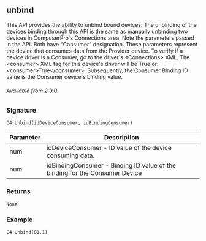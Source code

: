## unbind

This API provides the ability to unbind bound devices. The unbinding of the devices binding through this API is the same as manually unbinding two devices in ComposerPro's Connections area. Note the parameters passed in the API. Both have "Consumer" designation. These parameters represent the device that consumes data from the Provider device. To verify if a device driver is a Consumer, go to the driver's \<Connections\> XML. The \<consumer\> XML tag for this device's driver will be True or:  \<consumer\>True\</consumer\>. Subsequently, the Consumer Binding ID value is the Consumer device's binding value.

###### Available from 2.9.0.


### Signature

`C4:Unbind(idDeviceConsumer, idBindingConsumer)`


| Parameter | Description |
| --- | --- |
| num | idDeviceConsumer - ID value of the device consuming data. |
| num | idBindingConsumer - Binding ID value of the binding for the Consumer Device |


### Returns

`None`


### Example

`C4:Unbind(81,1)`